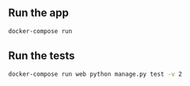 ## Run the app
```bash
docker-compose run
```
## Run the tests
```bash
docker-compose run web python manage.py test -v 2
```
